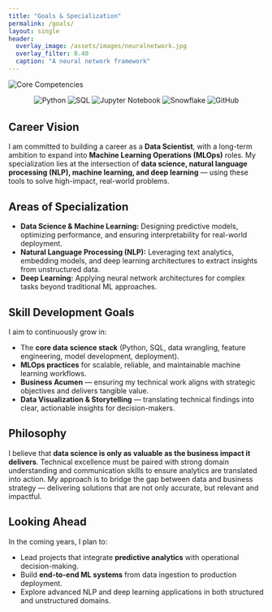 ```yaml
---
title: "Goals & Specialization"
permalink: /goals/
layout: single
header:
  overlay_image: /assets/images/neuralnetwork.jpg
  overlay_filter: 0.40
  caption: "A neural network framework"
---
```


![Core Competencies](#)
<div class="tech-stack" style="text-align:center; margin-bottom:2rem;">
    <img src="{{ '/assets/logos/python.svg' | relative_url }}" alt="Python" title="Python">
    <img src="{{ '/assets/logos/sql.png' | relative_url }}" alt="SQL" title="SQL">
    <img src="{{ '/assets/logos/jupyter.svg' | relative_url }}" alt="Jupyter Notebook" title="Jupyter Notebook">
    <img src="{{ '/assets/logos/snowflake.svg' | relative_url }}" alt="Snowflake" title="Snowflake">
    <img src="{{ '/assets/logos/github.svg' | relative_url }}" alt="GitHub" title="GitHub">
</div>

## Career Vision
I am committed to building a career as a **Data Scientist**, with a long-term ambition to expand into **Machine Learning Operations (MLOps)** roles. My specialization lies at the intersection of **data science, natural language processing (NLP), machine learning, and deep learning** — using these tools to solve high-impact, real-world problems.

## Areas of Specialization
- **Data Science & Machine Learning:** Designing predictive models, optimizing performance, and ensuring interpretability for real-world deployment.
- **Natural Language Processing (NLP):** Leveraging text analytics, embedding models, and deep learning architectures to extract insights from unstructured data.
- **Deep Learning:** Applying neural network architectures for complex tasks beyond traditional ML approaches.

## Skill Development Goals
I aim to continuously grow in:
- The **core data science stack** (Python, SQL, data wrangling, feature engineering, model development, deployment).
- **MLOps practices** for scalable, reliable, and maintainable machine learning workflows.
- **Business Acumen** — ensuring my technical work aligns with strategic objectives and delivers tangible value.
- **Data Visualization & Storytelling** — translating technical findings into clear, actionable insights for decision-makers.

## Philosophy
I believe that **data science is only as valuable as the business impact it delivers**. Technical excellence must be paired with strong domain understanding and communication skills to ensure analytics are translated into action. My approach is to bridge the gap between data and business strategy — delivering solutions that are not only accurate, but relevant and impactful.

## Looking Ahead
In the coming years, I plan to:
- Lead projects that integrate **predictive analytics** with operational decision-making.
- Build **end-to-end ML systems** from data ingestion to production deployment.
- Explore advanced NLP and deep learning applications in both structured and unstructured domains.
